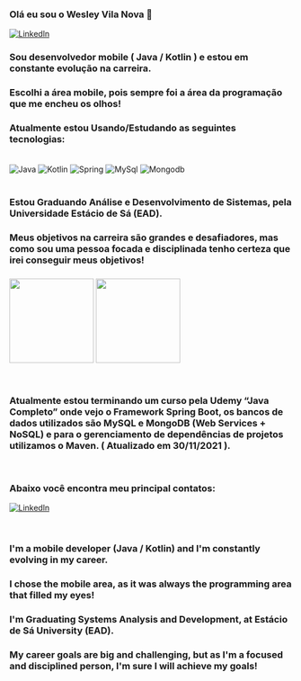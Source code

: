 ### Olá eu sou o Wesley Vila Nova 👋                                       
[![Linkedln](https://img.shields.io/badge/LinkedIn-0077B5?style=for-the-badge&logo=linkedin&logoColor=white)](https://www.linkedin.com/in/wesley-v-n-d-l-torres-646998222/)


### Sou desenvolvedor mobile ( Java / Kotlin ) e estou em constante evolução na carreira.
### Escolhi a área mobile, pois sempre foi a área da programação que me encheu os olhos! 

### Atualmente estou Usando/Estudando as seguintes tecnologias:
<div style="display: inline_block"><br/>
<img align="center" alt="Java" src="https://img.shields.io/badge/Java-ED8B00?style=for-the-badge&logo=java&logoColor=white" />
<img align="center" alt="Kotlin" src="https://img.shields.io/badge/Kotlin-0095D5?&style=for-the-badge&logo=kotlin&logoColor=white" />
<img align="center" alt= "Spring" src="https://img.shields.io/badge/Spring-6DB33F?style=for-the-badge&logo=spring&logoColor=white"/>
<img align="center" alt= "MySql" src="https://img.shields.io/badge/MySQL-00000F?style=for-the-badge&logo=mysql&logoColor=white"/>
<img align="center" alt= "Mongodb" src="https://img.shields.io/badge/MongoDB-4EA94B?style=for-the-badge&logo=mongodb&logoColor=white"/>
</div><br/>

### Estou Graduando Análise e Desenvolvimento de Sistemas, pela Universidade Estácio de Sá (EAD).
### Meus objetivos na carreira são grandes e desafiadores, mas como sou uma pessoa focada e disciplinada tenho certeza que irei conseguir meus objetivos!
### 

<img height="150em" src="https://github-readme-stats.vercel.app/api?username=WesleyVilaNova&show_icons=true&theme=dracula&include_a_commits=true&count_private=true"/> <img height="150em" src="https://github-readme-stats.vercel.app/api/top-langs/?username=WesleyVilaNova&layout=compact&langs_count=7&theme=dracula">



</div><br/>
 
### Atualmente estou terminando um curso pela Udemy “Java Completo” onde vejo o Framework Spring Boot, os bancos de dados utilizados são MySQL e MongoDB (Web Services + NoSQL) e para o gerenciamento de dependências de projetos utilizamos o Maven. ( Atualizado em 30/11/2021 ).
 
</div><br/>

### Abaixo você encontra meu principal contatos:

[![Linkedln](https://img.shields.io/badge/LinkedIn-0077B5?style=for-the-badge&logo=linkedin&logoColor=white)](https://www.linkedin.com/in/wesley-v-n-d-l-torres-646998222/)

</div> <br/>

### I'm a mobile developer (Java / Kotlin) and I'm constantly evolving in my career.
### I chose the mobile area, as it was always the programming area that filled my eyes!
### I'm Graduating Systems Analysis and Development, at Estácio de Sá University (EAD).
### My career goals are big and challenging, but as I'm a focused and disciplined person, I'm sure I will achieve my goals!



